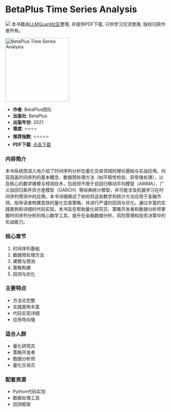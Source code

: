 # BetaPlus Time Series Analysis

![](https://fastly.jsdelivr.net/gh/bucketio/img3@main/2024/09/04/1725464231869-e0b2f727-2a0f-4270-bf6c-31ddc350426a.gif)
本书籍由[LLMQuant社区](https://llmquant.com/)整理, 并提供PDF下载, 只供学习交流使用, 版权归原作者所有。

<img src="cover.jpg" alt="BetaPlus Time Series Analysis" width="200"/>

- **作者**: BetaPlus团队
- **出版社**: BetaPlus
- **出版年份**: 2021
- **难度**: ⭐⭐⭐⭐
- **推荐指数**: ⭐⭐⭐⭐⭐
- **PDF下载**: [点击下载](https://github.com/LLMQuant/asset/blob/main/BetaPlus_Time_Series_Analysis.pdf)

### 内容简介

本书系统而深入地介绍了时间序列分析在量化交易领域的理论基础与实战应用。内容涵盖时间序列的基本概念、数据预处理方法（如平稳性检验、异常值处理），以及核心的数学建模与预测技术，包括但不限于自回归移动平均模型（ARIMA）、广义自回归条件异方差模型（GARCH）等经典统计模型，并可能涉及机器学习在时间序列预测中的应用。本书详细阐述了如何将这些数学和统计方法应用于金融市场，指导读者构建高效的量化交易策略，并进行严谨的回测与优化。通过丰富的实践案例和详细的代码实现，本书旨在帮助量化研究员、策略开发者和数据分析师掌握时间序列分析的核心数学工具，提升在金融数据分析、风险管理和投资决策中的实战能力。

### 核心章节

1. 时间序列基础
2. 数据预处理方法
3. 建模与预测
4. 策略构建
5. 回测与优化

### 主要特点

- 方法论完整
- 实践案例丰富
- 代码实现详细
- 应用导向强

### 适合人群

- 量化研究员
- 策略开发者
- 数据分析师
- 量化交易员

### 配套资源

- Python代码实现
- 数据处理工具
- 回测框架